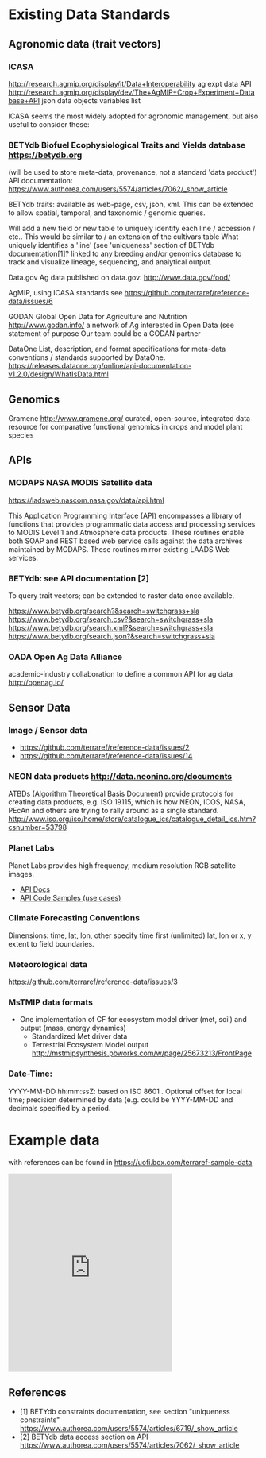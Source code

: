 # Existing Data Standards



## Agronomic data (trait vectors)

### ICASA 
http://research.agmip.org/display/it/Data+Interoperability
ag expt data API http://research.agmip.org/display/dev/The+AgMIP+Crop+Experiment+Database+API
json data objects
variables list

ICASA seems the most widely adopted for agronomic management, but also useful to consider these:

### BETYdb Biofuel Ecophysiological Traits and Yields database https://betydb.org
(will be used to store meta-data, provenance, not a standard 'data product')
API documentation: https://www.authorea.com/users/5574/articles/7062/_show_article

BETYdb traits: available as web-page, csv, json, xml. This can be extended to allow spatial, temporal, and taxonomic / genomic queries.

Will add a new field or new table to uniquely identify each line / accession / etc.. This would be similar to / an extension of the cultivars table What uniquely identifies a 'line' (see 'uniqueness' section of BETYdb documentation[1]? linked to any breeding and/or genomics database to track and visualize lineage, sequencing, and analytical output. 

Data.gov Ag data published on data.gov: http://www.data.gov/food/

AgMIP, using ICASA standards
see https://github.com/terraref/reference-data/issues/6

GODAN Global Open Data for Agriculture and Nutrition 
http://www.godan.info/
a network of Ag interested in Open Data (see statement of purpose
Our team could be a GODAN partner

DataOne 
List, description, and format specifications for meta-data conventions / standards supported by DataOne. 
https://releases.dataone.org/online/api-documentation-v1.2.0/design/WhatIsData.html

## Genomics

Gramene  http://www.gramene.org/
curated, open-source, integrated data resource for comparative functional genomics in crops and model plant species

## APIs

### MODAPS NASA MODIS Satellite data 

https://ladsweb.nascom.nasa.gov/data/api.html

This Application Programming Interface (API) encompasses a library of functions that provides programmatic data access and processing services to MODIS Level 1 and Atmosphere data products. These routines enable both SOAP and REST based web service calls against the data archives maintained by MODAPS. These routines mirror existing LAADS Web services.

### BETYdb: see API documentation [2] 

To query trait vectors; can be extended to raster data once available. 

https://www.betydb.org/search?&search=switchgrass+sla
https://www.betydb.org/search.csv?&search=switchgrass+sla
https://www.betydb.org/search.xml?&search=switchgrass+sla
https://www.betydb.org/search.json?&search=switchgrass+sla


### OADA Open Ag Data Alliance
academic-industry collaboration to define a common API for ag data
 http://openag.io/



## Sensor Data


### Image / Sensor data 

* https://github.com/terraref/reference-data/issues/2
* https://github.com/terraref/reference-data/issues/14

### NEON data products http://data.neoninc.org/documents

ATBDs (Algorithm Theoretical Basis Document) provide protocols for creating data products, e.g. 
ISO 19115, which is how NEON, ICOS, NASA, PEcAn and others are trying to rally around as a single standard. http://www.iso.org/iso/home/store/catalogue_ics/catalogue_detail_ics.htm?csnumber=53798

### Planet Labs

Planet Labs provides high frequency, medium resolution RGB satellite images.

* [API Docs](https://www.planet.com/docs/?utm_source=intercom&utm_medium=email&utm_campaign=onboard-new-explorer&utm_content=Welcome-2015-10-a#apis)
* [API Code Samples (use cases)](https://www.planet.com/docs/v0/tutorials/)

### Climate Forecasting Conventions

Dimensions: time, lat, lon, other
specify time first (unlimited) lat, lon or x, y extent to field boundaries.

### Meteorological data

https://github.com/terraref/reference-data/issues/3

### MsTMIP data formats

* One implementation of CF for ecosystem model driver (met, soil) and output (mass, energy dynamics)
  * Standardized Met driver data
  * Terrestrial Ecosystem Model output http://mstmipsynthesis.pbworks.com/w/page/25673213/FrontPage


### Date-Time: 

YYYY-MM-DD hh:mm:ssZ: 
based on ISO 8601 . Optional offset for local time; precision determined by data (e.g. could be YYYY-MM-DD and decimals specified by a period.

# Example data 

with references can be found in https://uofi.box.com/terraref-sample-data
<iframe src="https://app.box.com/embed_widget/s/kuscr34y5halh4jome84z1z8txgh285y?view=list&sort=date&direction=ASC&theme=gray" width="330" height="400" frameborder="0"allowfullscreen webkitallowfullscreen msallowfullscreen></iframe>

## References

* [1] BETYdb constraints documentation, see section "uniqueness constraints"  https://www.authorea.com/users/5574/articles/6719/_show_article
* [2] BETYdb data access section on API https://www.authorea.com/users/5574/articles/7062/_show_article
